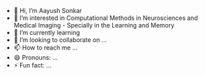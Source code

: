 - 👋 Hi, I’m Aayush Sonkar
- 👀 I’m interested in Computational Methods in Neurosciences and Medical Imaging - Specially in the Learning and Memory
- 🌱 I’m currently learning 
- 💞️ I’m looking to collaborate on ...
- 📫 How to reach me ...
- 😄 Pronouns: ...
- ⚡ Fun fact: ...

<!---
AayushSonkar/AayushSonkar is a ✨ special ✨ repository because its `README.md` (this file) appears on your GitHub profile.
You can click the Preview link to take a look at your changes.
--->
